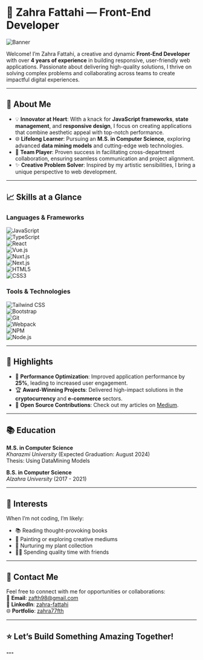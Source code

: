 
# 🌟 Zahra Fattahi — Front-End Developer

![Banner](https://github.com/zahra77fth/zahra77fth/assets/40117603/3c4dea6c-6246-4fca-868b-2b1957809688)

Welcome! I’m Zahra Fattahi, a creative and dynamic **Front-End Developer** with over **4 years of experience** in building responsive, user-friendly web applications. Passionate about delivering high-quality solutions, I thrive on solving complex problems and collaborating across teams to create impactful digital experiences.

---

## 🚀 **About Me**

- 💡 **Innovator at Heart**: With a knack for **JavaScript frameworks**, **state management**, and **responsive design**, I focus on creating applications that combine aesthetic appeal with top-notch performance.  
- 🌐 **Lifelong Learner**: Pursuing an **M.S. in Computer Science**, exploring advanced **data mining models** and cutting-edge web technologies.  
- 🤝 **Team Player**: Proven success in facilitating cross-department collaboration, ensuring seamless communication and project alignment.  
- ✨ **Creative Problem Solver**: Inspired by my artistic sensibilities, I bring a unique perspective to web development.

---

## 📈 **Skills at a Glance**

### **Languages & Frameworks**  
![JavaScript](https://img.shields.io/badge/-JavaScript-F7DF1E?logo=javascript&logoColor=black)  
![TypeScript](https://img.shields.io/badge/-TypeScript-3178C6?logo=typescript&logoColor=white)  
![React](https://img.shields.io/badge/-React-61DAFB?logo=react&logoColor=black)  
![Vue.js](https://img.shields.io/badge/-Vue.js-4FC08D?logo=vue.js&logoColor=white)  
![Nuxt.js](https://img.shields.io/badge/-Nuxt.js-00C58E?logo=nuxt.js&logoColor=white)  
![Next.js](https://img.shields.io/badge/-Next.js-000000?logo=next.js&logoColor=white)  
![HTML5](https://img.shields.io/badge/-HTML5-E34F26?logo=html5&logoColor=white)  
![CSS3](https://img.shields.io/badge/-CSS3-1572B6?logo=css3&logoColor=white)

### **Tools & Technologies**  
![Tailwind CSS](https://img.shields.io/badge/-Tailwind%20CSS-38B2AC?logo=tailwind-css&logoColor=white)  
![Bootstrap](https://img.shields.io/badge/-Bootstrap-7952B3?logo=bootstrap&logoColor=white)  
![Git](https://img.shields.io/badge/-Git-F05032?logo=git&logoColor=white)  
![Webpack](https://img.shields.io/badge/-Webpack-8DD6F9?logo=webpack&logoColor=black)  
![NPM](https://img.shields.io/badge/-NPM-CB3837?logo=npm&logoColor=white)  
![Node.js](https://img.shields.io/badge/-Node.js-339933?logo=node.js&logoColor=white)

---

## 🌟 **Highlights**

- 🚀 **Performance Optimization**: Improved application performance by **25%**, leading to increased user engagement.  
- 🏆 **Award-Winning Projects**: Delivered high-impact solutions in the **cryptocurrency** and **e-commerce** sectors.  
- 📂 **Open Source Contributions**: Check out my articles on [Medium](https://medium.com/@zhr77fth).  

---

## 📚 **Education**

**M.S. in Computer Science**  
*Kharazmi University* (Expected Graduation: August 2024)  
Thesis: Using DataMining Models  

**B.S. in Computer Science**  
*Alzahra University* (2017 - 2021)  

---

## 🌱 **Interests**

When I’m not coding, I’m likely:  
- 📚 Reading thought-provoking books  
- 🎨 Painting or exploring creative mediums  
- 🌿 Nurturing my plant collection  
- 👯‍♀️ Spending quality time with friends  

---

## 💼 **Contact Me**

Feel free to connect with me for opportunities or collaborations:  
📧 **Email**: zafth98@gmail.com  
💼 **LinkedIn**: [zahra-fattahi](https://www.linkedin.com/in/zahra-fattahi-9b3911201/)  
🌐 **Portfolio**: [zahra77fth](https://github.com/zahra77fth)  

---

## ⭐ **Let’s Build Something Amazing Together!**
"""

